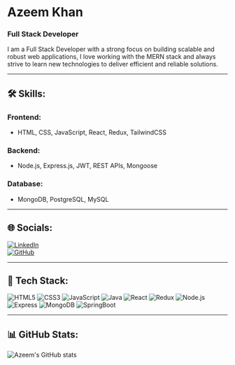 # Azeem Khan

### Full Stack Developer

I am a Full Stack Developer with a strong focus on building scalable and robust web applications, I love working with the MERN stack and always strive to learn new technologies to deliver efficient and reliable solutions.

---

## 🛠️ Skills:

### **Frontend**:
- HTML, CSS, JavaScript, React, Redux, TailwindCSS

### **Backend**:
- Node.js, Express.js, JWT, REST APIs, Mongoose

### **Database**:
- MongoDB, PostgreSQL, MySQL


---

## 🌐 Socials:

[![LinkedIn](https://img.shields.io/badge/-LinkedIn-blue)](https://www.linkedin.com)  
[![GitHub](https://img.shields.io/badge/-GitHub-black)](https://github.com/MrAzeeeem23)

---

## 🧰 Tech Stack:
![HTML5](https://img.shields.io/badge/-HTML5-E34F26?logo=html5&logoColor=white)
![CSS3](https://img.shields.io/badge/-CSS3-1572B6?logo=css3&logoColor=white)
![JavaScript](https://img.shields.io/badge/-JavaScript-F7DF1E?logo=javascript&logoColor=black)
![Java](https://img.shields.io/badge/-Java-ED8B00?logo=openjdk&logoColor=white)
![React](https://img.shields.io/badge/-React-61DAFB?logo=react&logoColor=black)
![Redux](https://img.shields.io/badge/-Redux-764ABC?logo=redux&logoColor=white)
![Node.js](https://img.shields.io/badge/-Node.js-339933?logo=node.js&logoColor=white)
![Express](https://img.shields.io/badge/-Express-000000?logo=express&logoColor=white)
![MongoDB](https://img.shields.io/badge/-MongoDB-47A248?logo=mongodb&logoColor=white)
![SpringBoot](https://img.shields.io/badge/-MongoDB-47A248?logo=mongodb&logoColor=white)


---

## 📊 GitHub Stats:
![Azeem's GitHub stats](https://github-readme-stats.vercel.app/api?username=MrAzeeeem23&show_icons=true&theme=radical)

